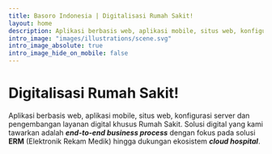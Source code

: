 ```yaml
---
title: Basoro Indonesia | Digitalisasi Rumah Sakit!
layout: home
description: Aplikasi berbasis web, aplikasi mobile, situs web, konfigurasi server dan pengembangan layanan digital khusus Rumah Sakit. End-to-end business process meliputi dokter, pasien, manajemen rumah sakit, perawat, back and front office, hingga purchasing dan procurement
intro_image: "images/illustrations/scene.svg"
intro_image_absolute: true
intro_image_hide_on_mobile: false
---
```


# Digitalisasi Rumah Sakit!

Aplikasi berbasis web, aplikasi mobile, situs web, konfigurasi server dan pengembangan layanan digital khusus Rumah Sakit. Solusi digital yang kami tawarkan adalah ***end-to-end business process*** dengan fokus pada solusi **ERM** (Elektronik Rekam Medik) hingga dukungan ekosistem ***cloud hospital***.
